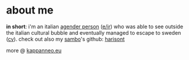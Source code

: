 # about me

**in short**: i'm an italian [agender person](https://en.pronouns.page/@kappanneo) ([e/ir](https://kappanneo.github.io/pronomee)) who was able to see outside the italian cultural bubble and eventually managed to escape to sweden ([cv](https://kappanneo.github.io/cv)). 
check out also my [sambo](https://sverigesradio.se/artikel/what-does-it-mean-to-be-a-sambo-in-sweden)'s github: [harisont](../../../../harisont)

more @ [kappanneo.eu](https://kappann.eu)
